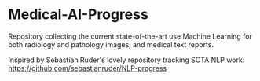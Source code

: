 # Medical-AI-Progress
Repository collecting the current state-of-the-art use Machine Learning for both radiology and pathology images, and medical text reports.

Inspired by Sebastian Ruder's lovely repository tracking SOTA NLP work: https://github.com/sebastianruder/NLP-progress
